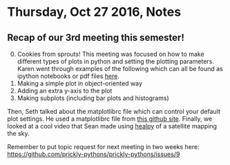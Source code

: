 # Thursday, Oct 27 2016, Notes

## Recap of our 3rd meeting this semester!
0. Cookies from sprouts!
This meeting was focused on how to make different types of plots in python and setting the plotting parameters. 
Karen went through examples of the following which can all be found as ipython notebooks or pdf files [here](https://github.com/prickly-pythons/prickly-pythons/tree/master/code_from_meetings/making_plots).
1. Making a simple plot in object-oriented way
2. Adding an extra y-axis to the plot
3. Making subplots (including bar plots and histograms)

Then, Seth talked about the matplotlibrc file which can control your default plot settings. He used a matplotlibrc file from [this github site](https://github.com/spacetelescope/pylunch/tree/master/4-matplotlib).
Finally, we looked at a cool video that Sean made using [healpy](http://healpy.readthedocs.io/en/latest/index.html) of a satellite mapping the sky.

Remember to put topic request for next meeting in two weeks here: https://github.com/prickly-pythons/prickly-pythons/issues/9

